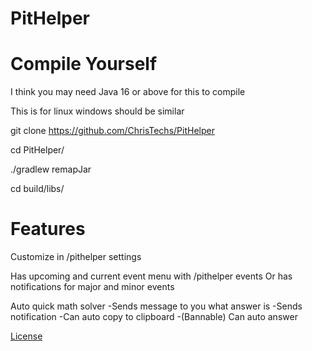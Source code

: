 # PitHelper

# Compile Yourself

I think you may need Java 16 or above for this 
to compile

This is for linux windows should be similar

git clone https://github.com/ChrisTechs/PitHelper

cd PitHelper/

./gradlew remapJar

cd build/libs/

# Features

Customize in /pithelper settings

Has upcoming and current event menu
with /pithelper events
Or has notifications for major and minor events

Auto quick math solver
-Sends message to you what answer is
-Sends notification
-Can auto copy to clipboard
-(Bannable) Can auto answer

[License](https://github.com/ChrisTechs/PitHelper/blob/master/LICENSE.md)
